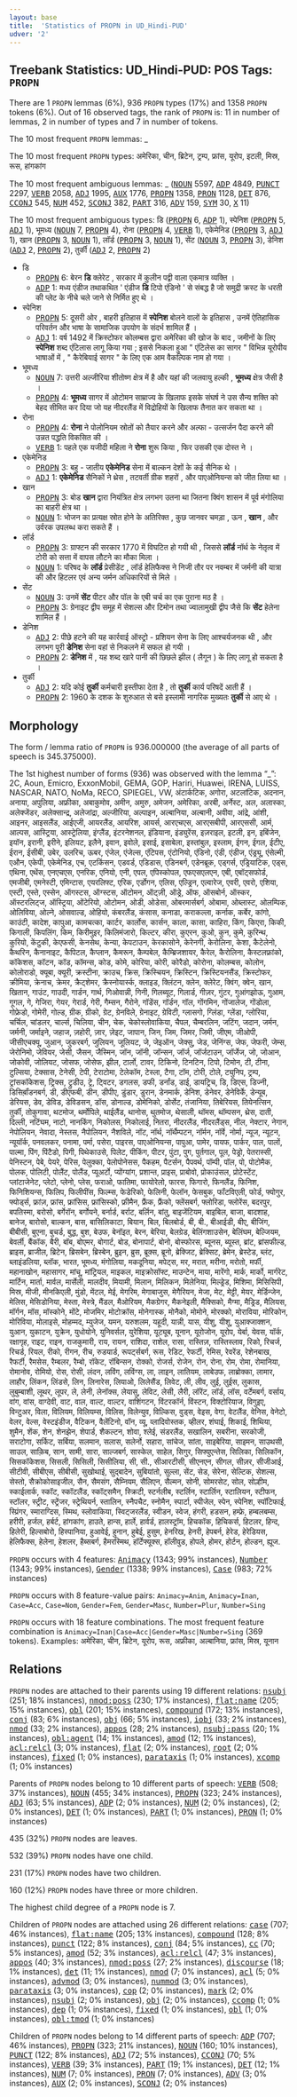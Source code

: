 ```yaml
---
layout: base
title:  'Statistics of PROPN in UD_Hindi-PUD'
udver: '2'
---
```


## Treebank Statistics: UD_Hindi-PUD: POS Tags: `PROPN`

There are 1 `PROPN` lemmas (6%), 936 `PROPN` types (17%) and 1358 `PROPN` tokens (6%).
Out of 16 observed tags, the rank of `PROPN` is: 11 in number of lemmas, 2 in number of types and 7 in number of tokens.

The 10 most frequent `PROPN` lemmas: _

The 10 most frequent `PROPN` types:  अमेरिका, चीन, ब्रिटेन, ट्रम्प, फ्रांस, यूरोप, इटली, मिस्र, रूस, हांगकांग

The 10 most frequent ambiguous lemmas: _ (<tt><a href="hi_pud-pos-NOUN.html">NOUN</a></tt> 5597, <tt><a href="hi_pud-pos-ADP.html">ADP</a></tt> 4849, <tt><a href="hi_pud-pos-PUNCT.html">PUNCT</a></tt> 2297, <tt><a href="hi_pud-pos-VERB.html">VERB</a></tt> 2058, <tt><a href="hi_pud-pos-ADJ.html">ADJ</a></tt> 1995, <tt><a href="hi_pud-pos-AUX.html">AUX</a></tt> 1776, <tt><a href="hi_pud-pos-PROPN.html">PROPN</a></tt> 1358, <tt><a href="hi_pud-pos-PRON.html">PRON</a></tt> 1128, <tt><a href="hi_pud-pos-DET.html">DET</a></tt> 876, <tt><a href="hi_pud-pos-CCONJ.html">CCONJ</a></tt> 545, <tt><a href="hi_pud-pos-NUM.html">NUM</a></tt> 452, <tt><a href="hi_pud-pos-SCONJ.html">SCONJ</a></tt> 382, <tt><a href="hi_pud-pos-PART.html">PART</a></tt> 316, <tt><a href="hi_pud-pos-ADV.html">ADV</a></tt> 159, <tt><a href="hi_pud-pos-SYM.html">SYM</a></tt> 30, <tt><a href="hi_pud-pos-X.html">X</a></tt> 11)

The 10 most frequent ambiguous types:  डि (<tt><a href="hi_pud-pos-PROPN.html">PROPN</a></tt> 6, <tt><a href="hi_pud-pos-ADP.html">ADP</a></tt> 1), स्पेनिश (<tt><a href="hi_pud-pos-PROPN.html">PROPN</a></tt> 5, <tt><a href="hi_pud-pos-ADJ.html">ADJ</a></tt> 1), भूमध्य (<tt><a href="hi_pud-pos-NOUN.html">NOUN</a></tt> 7, <tt><a href="hi_pud-pos-PROPN.html">PROPN</a></tt> 4), रोना (<tt><a href="hi_pud-pos-PROPN.html">PROPN</a></tt> 4, <tt><a href="hi_pud-pos-VERB.html">VERB</a></tt> 1), एकेमेनिड (<tt><a href="hi_pud-pos-PROPN.html">PROPN</a></tt> 3, <tt><a href="hi_pud-pos-ADJ.html">ADJ</a></tt> 1), खान (<tt><a href="hi_pud-pos-PROPN.html">PROPN</a></tt> 3, <tt><a href="hi_pud-pos-NOUN.html">NOUN</a></tt> 1), लॉर्ड (<tt><a href="hi_pud-pos-PROPN.html">PROPN</a></tt> 3, <tt><a href="hi_pud-pos-NOUN.html">NOUN</a></tt> 1), सेंट (<tt><a href="hi_pud-pos-NOUN.html">NOUN</a></tt> 3, <tt><a href="hi_pud-pos-PROPN.html">PROPN</a></tt> 3), डेनिश (<tt><a href="hi_pud-pos-ADJ.html">ADJ</a></tt> 2, <tt><a href="hi_pud-pos-PROPN.html">PROPN</a></tt> 2), तुर्की (<tt><a href="hi_pud-pos-ADJ.html">ADJ</a></tt> 2, <tt><a href="hi_pud-pos-PROPN.html">PROPN</a></tt> 2)


* डि
  * <tt><a href="hi_pud-pos-PROPN.html">PROPN</a></tt> 6: बेरन <b>डि</b> क्लेरेट , सरकार में कुलीन पद्वी वाला एकमात्र व्यक्ति ।
  * <tt><a href="hi_pud-pos-ADP.html">ADP</a></tt> 1: मध्य एंडीज तथाकथित ' एंडीज <b>डि</b> टिपो एंडिनो ' से संबद्ध है जो समुद्री क्रस्ट के धरती की प्लेट के नीचे चले जाने से निर्मित हुए थे ।
* स्पेनिश
  * <tt><a href="hi_pud-pos-PROPN.html">PROPN</a></tt> 5: दूसरी ओर , बाहरी इतिहास में <b>स्पेनिश</b> बोलने वालों के इतिहास , उनमें ऐतिहासिक परिवर्तन और भाषा के सामाजिक उपयोग के संदर्भ शामिल हैं ।
  * <tt><a href="hi_pud-pos-ADJ.html">ADJ</a></tt> 1: वर्ष 1492 में क्रिस्टोफर कोलम्बस द्वारा अमेरिका की खोज के बाद , जमीनों के लिए <b>स्पेनिश</b> शब्द एंटिलास लागू किया गया ; इससे निकला हुआ " एंटिलेस का सागर " विभिन्न यूरोपीय भाषाओं में , " कैरेबियाई सागर " के लिए एक आम वैकल्पिक नाम हो गया ।
* भूमध्य
  * <tt><a href="hi_pud-pos-NOUN.html">NOUN</a></tt> 7: उत्तरी अल्जीरिया शीतोष्ण क्षेत्र में है और यहां की जलवायु हल्की , <b>भूमध्य</b> क्षेत्र जैसी है ।
  * <tt><a href="hi_pud-pos-PROPN.html">PROPN</a></tt> 4: <b>भूमध्य</b> सागर में ओटोमन साम्राज्य के खिलाफ इसके संघर्ष ने उस सैन्य शक्ति को बेहद सीमित कर दिया जो यह नीदरलैंड में विद्रोहियों के खिलाफ तैनात कर सकता था ।
* रोना
  * <tt><a href="hi_pud-pos-PROPN.html">PROPN</a></tt> 4: <b>रोना</b> ने पोलोनियम स्रोतों को तैयार करने और अल्फा - उत्सर्जन पैदा करने की उन्नत पद्धति विकसित की ।
  * <tt><a href="hi_pud-pos-VERB.html">VERB</a></tt> 1: पहले एक यजीदी महिला ने <b>रोना</b> शुरू किया , फिर उसकी एक दोस्त ने ।
* एकेमेनिड
  * <tt><a href="hi_pud-pos-PROPN.html">PROPN</a></tt> 3: बहु - जातीय <b>एकेमेनिड</b> सेना में बाल्कन देशों के कई सैनिक थे ।
  * <tt><a href="hi_pud-pos-ADJ.html">ADJ</a></tt> 1: <b>एकेमेनिड</b> सैनिकों ने थ्रेस , तटवर्ती ग्रीक शहरों , और पाएओनियन्स को जीत लिया था ।
* खान
  * <tt><a href="hi_pud-pos-PROPN.html">PROPN</a></tt> 3: बोड <b>खान</b> द्वारा नियंत्रित क्षेत्र लगभग उतना था जितना क्विंग शासन में पूर्व मंगोलिया का बाहरी क्षेत्र था ।
  * <tt><a href="hi_pud-pos-NOUN.html">NOUN</a></tt> 1: भोजन का प्रत्यक्ष स्रोत होने के अतिरिक्त , कुछ जानवर चमड़ा , ऊन , <b>खान</b> , और उर्वरक उपलब्ध करा सकते हैं ।
* लॉर्ड
  * <tt><a href="hi_pud-pos-PROPN.html">PROPN</a></tt> 3: ग्राफ्टन की सरकार 1770 में विघटित हो गयी थी , जिससे <b>लॉर्ड</b> नॉर्थ के नेतृत्व में टोरी को सत्ता में वापस लौटने का मौका मिला ।
  * <tt><a href="hi_pud-pos-NOUN.html">NOUN</a></tt> 1: परिषद के <b>लॉर्ड</b> प्रेसीडेंट , लॉर्ड हेलिफैक्स ने निजी तौर पर नवम्बर में जर्मनी की यात्रा की और हिटलर एवं अन्य जर्मन अधिकारियों से मिले ।
* सेंट
  * <tt><a href="hi_pud-pos-NOUN.html">NOUN</a></tt> 3: उनमें <b>सेंट</b> पीटर और पॉल के एबी चर्च का एक पुराना मठ है ।
  * <tt><a href="hi_pud-pos-PROPN.html">PROPN</a></tt> 3: ग्रेनाइट द्वीप समूह में सेशल्स और टिमोन तथा ज्वालामुखी द्वीप जैसे कि <b>सेंट</b> हेलेना शामिल हैं ।
* डेनिश
  * <tt><a href="hi_pud-pos-ADJ.html">ADJ</a></tt> 2: पीछे हटने की यह कार्रवाई ऑस्ट्रो - प्रशियन सेना के लिए आश्चर्यजनक थी , और लगभग पूरी <b>डेनिश</b> सेना वहां से निकलने में सफल हो गयी ।
  * <tt><a href="hi_pud-pos-PROPN.html">PROPN</a></tt> 2: <b>डेनिश</b> में , यह शब्द खारे पानी की छिछले झील ( लैगून ) के लिए लागू हो सकता है ।
* तुर्की
  * <tt><a href="hi_pud-pos-ADJ.html">ADJ</a></tt> 2: यदि कोई <b>तुर्की</b> कर्मचारी इस्तीफा देता है , तो <b>तुर्की</b> कार्य परिषदें आती हैं ।
  * <tt><a href="hi_pud-pos-PROPN.html">PROPN</a></tt> 2: 1960 के दशक के शुरुआत से बसे इस्लामी नागरिक मुख्यतः <b>तुर्की</b> से आए थे ।

## Morphology

The form / lemma ratio of `PROPN` is 936.000000 (the average of all parts of speech is 345.375000).

The 1st highest number of forms (936) was observed with the lemma “_”: 2C, Aoun, Emicro, ExxonMobil, GEMA, GOP, Hariri, Huawei, IRENA, LUISS, NASCAR, NATO, NoMa, RECO, SPIEGEL, VW, अंटार्कटिक, अगोरा, अटलांटिक, अदनान, अनाया, अपुलिया, अफ्रीका, अबाकुमोव, अमीन, अमुरु, अमेजन, अमेरिका, अरबी, अर्नेस्ट, अल, अलास्का, अलेक्जेंडर, अलेक्सान्द्र, अलेजांद्रा, अल्जीरिया, अल्पाइन, अल्बानिया, अल्बानी, अवीवा, आंद्रे, आंशी, आइनर, आइसलैंड, आईएजी, आयरलैंड, आयरिश, आयर्स, आरएचएस, आरएसबीपी, आरएससी, आर्म, आल्पस, आस्ट्रिया, आस्ट्रेलिया, इंग्लैंड, इंटरनेशनल, इंडियाना, इंड्युरेंस, इज़राइल, इटली, इन, इबिंजेन, इयॉन, इरानी, इरीने, इलियट, इलैने, इवान, इवोले, इसाई, इसाबेला, इस्तांबुल, इस्लाम, ईगन, ईगल, ईटीए, ईरान, ईसीबी, उबेर, उलरिच, ऊबर, एंजेल, एंजेल्स, एंटिपस, एंटोनियो, एंडिनो, एंडी, एंडीज, एंड्र्यू, एंसेल्मी, एऔन, एकेपी, एकेमेनिड, एच, एटकिंसन, एडवर्ड, एडिडास, एडिनबर्ग, एडेनब्रूक, एड्गर्स, एड्रियाटिक, एड्स, एथिना, एथेंस, एनएचएस, एनरिक, एनियो, एनी, एपल, एपिस्कोपल, एफएसएलएन, एबी, एबॉट्सफोर्ड, एमजीबी, एमनेस्टी, एमिन्टास, एयरलिफ्ट, एरिक, एर्डोगन, एलिस, एल्ड्रिन, एल्वारेज, एवरी, एवरो, एशिया, एस्टी, एस्ते, एस्सेन, ऑगस्टस, ऑग्स्टस, ऑटोमन, ऑट्ज़ी, ऑड्रे, ऑफ, ऑसबोर्न, ऑस्कर, ऑस्टरलिट्ज, ऑस्ट्रिया, ओंटेरियो, ओटोमन, ओडी, ओडेसा, ओबरमार्सबर्ग, ओबामा, ओब्लास्ट, ओलम्पिक, ओलिविया, ओल्ने, ओसवाल्ड, ओहियो, कंबरलैंड, कंसास, कनाडा, कराकल्ला, कर्नाक, कर्बेर, कांगो, काउंटी, कादेश, कापुआ, कामचत्का, कार्टर, कार्लोस, कार्सन, काला, कासा, काहिरा, किंग, किएरा, किकी, किगाली, किपलिंग, किम, किरीमुइर, किलिमंजारो, किल्टर, कीरा, कुएरन, कुओ, कुन, कुमे, कुरिन्थ, कुरियो, केंटुकी, केएफसी, केनसेथ, केन्या, केपटाउन, केरकासोने, केरेनगी, केरोलिना, केशा, कैटेलेनो, कैथरिन, कैनानाइट, कैपिटल, कैप्लान, कैमरून, कैम्पबेल, कैम्ब्रिजशायर, कैरेल, कैरोलिना, कैस्टलफ्रांको, कॉकेशस, कॉटन, कॉड, कॉमन्स, कोड, कोमे, कोरिया, कोरी, कोरैडो, कोरोना, कोलम्बस, कोलोन, कोलोराडो, क्यूबा, क्यूरी, क्रस्टीना, क्राउच, क्रिस, क्रिस्चियन, क्रिस्टिन, क्रिस्टियनसैंड, क्रिस्टोफर, क्रीमिया, क्रेनाच, क्रेमर, क्रैट्शेमर, क्रैस्नोयार्स्क, क्लाइड, क्लिंटन, क्लेन, क्लेरेट, क्विंग, क्वेन, खान, खितान, गाउंट, गाउदी, गार्डन, गार्थ, गिओवान्नी, गिनी, गिलब्यूट, गिलार्ड, गीज़र, गुंटर, गुआंगझोऊ, गुआम, गूगल, गे, गेजिरा, गेयर, गेरार्ड, गेरी, गैम्सन, गैरोने, गॉडेंस, गॉर्डन, गॉल, गोंगमिन, गोंजालेज, गोंडोला, गोफ्रेडो, गोमेरी, गोल्ड, ग्रीक, ग्रीको, ग्रेट, ग्रेनविले, ग्रेनाइट, ग्रेविटी, ग्लासगो, ग्लिंडा, ग्लेंडा, ग्लोरिया, चर्चिल, चांडलर, चार्ल्स, चिलिया, चीन, चेक, चेकोस्लोवाकिया, चैपल, चैम्बरलिन, जटिंग, जदान, जर्मन, जर्मनी, जर्माइने, जहाज, ज़होरी, ज़ार, ज़ेइट, जापान, जिन, जिम, जिमर, जिमी, जीएम, जीओपी, जीसीएचक्यू, जुआन, जुकरबर्ग, जुलियन, जूलियट, जे, जेइऑन, जेक्सु, जेड, जेनिंग्स, जेफ, जेफरी, जेम्स, जेरोनिमो, जेवियर, जेसी, जैसन, जैस्मिन, जॉन, जॉनी, जॉन्सन, जॉर्ज, जॉर्जटाउन, जॉर्जेज, जो, जोआन, जोकोवी, जोलियट, जोसफ, जोसेफ, झील, टार्लो, टावर, टिकिनो, टिनटिन, टिपो, टिमोन, टी, टीना, टुल्सिया, टेक्सास, टेनेसी, टेपी, टेराटोमा, टेलेकॉम, टेस्ला, टैगा, टॉम, टोरी, टोले, ट्युनिप, ट्रम्प, ट्रांसकॉकेशस, ट्रिक्स, ट्रुडीउ, ट्रे, ट्विटर, डगलस, डफी, डर्नांड, डाई, डायट्रिच, डि, डिएस, डिज्नी, डिसिब़ॉंडनबर्ग, डी, डीएफबी, डीन, डीपीए, डुंडार, डुरान, डेनमार्क, डेनिश, डेनेवर, डेनेविर्के, डेन्यूब, डेरियस, डेव, डेविड, डेविडसन, डॉस, डोनाल्ड, डोमेनिको, डोर्सेट, तंजानिया, तिबेरियस, तियेनत्सिन, तुर्की, तोकुगावा, थटमोज, थर्मोपिले, थाईलैंड, थानोस, थुतमोज, थेसाली, थॉमस, थॉम्पसन, थ्रेस, दाती, दिल्ली, नटिंघम, नाटो, नानकिंग, निकोलस, निकोलाई, नितरा, नीदरलैंड, नीदरलैंड्स, नील, नेक्टार, नेगान, नेपोलियन, नेवादा, नेस्तस, नैपोलियन, नैशविले, नॉट, नॉर्थ, नॉर्थैम्पटन, नॉर्मन, नॉर्वे, नोर्मा, न्यूज, न्यूटन, न्यूयॉर्क, पनवलकर, पनामा, पर्मा, पसेरा, पाइरस, पाएओनियन्स, पापुआ, पामेर, पायफ, पार्कर, पाल, पालों, पाल्मा, पिंग, पिंटैडो, पिगी, पिथेकाउसे, पिलेट, पीकिंग, पीटर, पुंटा, पुग, पुर्तगाल, पूल, पेड्रो, पेतरास्सी, पेनिस्टन, पेबे, पेयरे, पेरिस, पेलुक्का, पेलोपोनेसस, पैकहम, पैटर्सन, पैपवर्थ, पॉम्पी, पॉल, पो, पोटोमैक, पोलक, पोलिटी, पोलैंट, पोलैंड, प्यूअर्टो, प्योंग्यांग, प्रशान्त, प्राइस, प्राबोवो, प्रोकाउंसल, प्रोटेस्टेंट, प्लांटाजेनेट, प्लेटो, प्लेनो, प्लेस, फराओ, फातिमा, फायोरेलो, फारस, फिगारो, फिनलैंड, फिनिश, फिनिशियन्स, फिलिप, फिलीपींस, फिल्म्स, फेडेरिको, फेलिनी, फेलॉन, फेसबुक, फॉंटविएली, फोर्ड, फ्योगुर, फ्योर्ड्स, फ्रांज़, फ्रांस, फ्रांसिस, फ्रांसिस्को, फ्रीमैन, फ्रैंक, फ्रैंको, फ्लेंसबर्ग, फ्लोरिडा, फ्लोरेंस, बदरपुर, बपतिस्मा, बरोसो, बर्गेरॉन, बर्गोयने, बर्नार्ड, बर्राट, बर्लिन, बांतु, बाइजेंटियम, बाइबिल, बाजा, बादशाह, बानेज, बारोसो, बाल्कन, बास, बासिलिकाटा, बियान, बिल, बिलबोर्ड, बी, बी., बीआईडी, बीए, बीजिंग, बीबीसी, बुएना, बुचर्ड, बुद्ध, बुश, बेउफ, बेनॉइत, बेरन, बेरिया, बेलग्रेड, बेलिंगशाउसेन, बेलिंघम, बेल्जियम, बेवर्ली, बैंकॉक, बैरी, बॉब, बोएमर, बोगार्ट, बोड, बोनापार्ट, बोनो, बोस्फोरस, ब्यूनस, ब्यूस्त, ब्रांट, ब्रांसफील्ड, ब्राइस, ब्राजील, ब्रिटेन, ब्रिसबेन, ब्रिस्बेन, ब्रुइन, ब्रुस, ब्रूक्स, ब्रूनो, ब्रेक्जिट, ब्रेक्सिट, ब्रेमेन, ब्रेस्टेड, ब्लंट, ब्लाइंडलिया, ब्लॉक, भारत, भूमध्य, मंगोलिया, मकदूनिया, मपेट्स, मर, मरात, मरीना, मरोतो, मर्फी, महानाखोन, महासागर, मांचू, मांट्रियल, माइकल, माइक्रोसॉफ्ट, माउन्टेन, माया, मारेंगो, मार्क, मार्को, मार्गरेट, मार्टिन, मार्ता, मार्वल, मार्सेली, मालदीव, मियामी, मिलान, मिलिकन, मिलेनिया, मिल्ड्रेड, मिशिमा, मिसिसिपी, मिस्र, मीजी, मीनकिएली, मुंडो, मेंटल, मेई, मेगरिम, मेगाबाजुस, मेगैरियन, मेजा, मेट, मेट्टी, मेयर, मेर्डिन्जेन, मेलिस, मेसिडोनिया, मेस्ता, मेस्त्रे, मैंडल, मैओरियम, मैकग्रेगर, मैकनेइली, मैक्सिको, मैग्मा, मैड्रिड, मैलियस, मॉर्गन, मॉस, मॉस्कोने, मोंटे, मोजमिर, मोटोक्रॉस, मोनेगास्क, मोनैको, मोमोने, मोरक्को, मोराविया, मोरिकोन, मोरिविया, मोलाइसे, मोहम्मद, म्युजेज, यमन, यरुशलम, यहूदी, यान्नी, यास, यीशु, यीशू, युआक्जाक्शन, युआन, युकाटन, युक्रेन, युधोयोने, युनिवर्सल, युरेशिया, यूट्यूब, यूनान, यूरोजोन, यूरोप, येर्बा, येवस, यॉर्क, रक्षागृह, राइट, राइन, राजकुमारी, राय, रायन, राशिदा, राशेल, रासा, रास्तिज़, रास्तिस्लाव, रिको, रिचर्ज, रिचर्ड, रियल, रीको, रीगन, रीच, रुडयार्ड, रूपर्ट्सबर्ग, रूस, रेडिट, रेफर्टी, रेमिस, रेवरेंड, रेशेनबाख, रैफर्टी, रैमसेस, रैम्बलर, रैम्बो, रॉकेट, रॉबिन्सन, रोक्को, रोजर्स, रोजेन, रोन, रोना, रोम, रोमा, रोमानिया, रोमानोव, रोमियो, रोस, रोसी, लंदन, लविंग, लविंग्स, ला, लाइन, लातियम, लाबेउफ, लाब्रोक्का, लामार, लाहौर, लिंकन, लिंडसे, लिन, लिनारेस, लियाओ, लिलेसैंड, लिवेट, ली, लीव, लुई, लुईस, लुकास, लुबुम्बाशी, लूथर, लूपर, ले, लेनी, लेनॉक्स, लेयासु, लेविट, लेसी, लैरी, लॉरेंट, लॉर्ड, लॉस, वर्टेमबर्ग, वर्साय, वांग, वांस, वाग्देवी, वाट, वाल, वाल्ट, वाल्टर, वाशिंगटन, विंटरकॉर्न, विंस्टन, विक्टोरियाज, विगुइए, विन्टुअर, विला, विलियम, विलियम्स, विलिस, विलेन्युव, विल्किस, वुड्स, वेइस, वेगा, वेटलैंड, वेनिस, वेनेटो, वेलर, वेल्स, वेस्टइंडीज, वैटिकन, वैलेंटिनो, वॉन, व्यू, व्लादिवोस्तक, व्हीलर, शंघाई, शिकाई, शिथिया, शुमैन, शेंक, शेन, शेनझेन, शेपार्ड, शैकल्टन, शोवा, श्लेई, संडरलैंड, सखालिन, सबरीना, सरकोजी, सराटोगा, सर्किट, सर्बिया, सलमान, सलास, सलेर्नो, सहारा, सांचेज, सांता, साइबेरिया, साइमन, साउथसी, साउल, साक़िब, सान, सामी, सारा, साल्जबर्ग, सास्केल, साहेल, सिगुर, सिफ्युएन्तेस, सिलिका, सिलिकॉन, सिसकॉकेशस, सिसली, सिसिली, सिसीलिया, सी, सी., सीआरटीसी, सीएनएन, सीगल, सीज़र, सीजीआई, सीटीवी, सीबीएस, सीबीसी, सुखोथाई, सुद्बादेन, सुबियांतो, सुल्ला, सेंट, सेड, सेरेना, सेल्टिक, सेशल्स, सेस्तो, सैक्रोकोसाइजील, सैन, सैमसंग, सैम्नियम, सैलिएन, सैल्मन, सोनी, सोमरसेट, सोल, सोल्हीम, स्काईलार्क, स्कॉट, स्कॉटलैंड, स्कॉट्समैन, स्क्रिटी, स्टर्नलीब, स्टर्लिन, स्टार्लिन, स्टालियन, स्टीफन, स्टॉलर, स्ट्रीट, स्ट्रेंजर, स्ट्रेथियर्न, स्तालिन, स्नैपचैट, स्नोमैन, स्पार्टा, स्पीजेल, स्पेन, स्पेनिश, स्पॉटिफाई, स्प्रिंगर, स्माराग्दिस, स्मिथ, स्लोवाकिया, स्विट्जरलैंड, स्वीडन, स्वेज, हंगरी, हडसन, हम्फ्रे, हम्बलबम्स, हरीरी, हर्जल, हर्बर्ट, हांगकांग, हाउते, हान्स, हार्ले, हार्वर्ड, हालस्ट्रॉम, हिचकॉक, हिचिकर्स, हिटलर, हिन्द, हिलेरी, हिल्सबोरो, हिस्पानिया, हुआवेई, हुनान, हुबेई, हुसुम, हेनरिख, हेनरी, हेपबर्न, हेरेड, हेरेडियस, हेलिफैक्स, हेलेना, हेशलर, हैब्सबर्ग, हैमरस्मिथ, हॉर्टेफ्यूक्स, हॉलीवुड, होपले, होमर, होर्टन, होल्डन, ह्यूज.

`PROPN` occurs with 4 features: <tt><a href="hi_pud-feat-Animacy.html">Animacy</a></tt> (1343; 99% instances), <tt><a href="hi_pud-feat-Number.html">Number</a></tt> (1343; 99% instances), <tt><a href="hi_pud-feat-Gender.html">Gender</a></tt> (1338; 99% instances), <tt><a href="hi_pud-feat-Case.html">Case</a></tt> (983; 72% instances)

`PROPN` occurs with 8 feature-value pairs: `Animacy=Anim`, `Animacy=Inan`, `Case=Acc`, `Case=Nom`, `Gender=Fem`, `Gender=Masc`, `Number=Plur`, `Number=Sing`

`PROPN` occurs with 18 feature combinations.
The most frequent feature combination is `Animacy=Inan|Case=Acc|Gender=Masc|Number=Sing` (369 tokens).
Examples: अमेरिका, चीन, ब्रिटेन, यूरोप, रूस, अफ्रीका, अल्बानिया, फ्रांस, मिस्र, यूनान


## Relations

`PROPN` nodes are attached to their parents using 19 different relations: <tt><a href="hi_pud-dep-nsubj.html">nsubj</a></tt> (251; 18% instances), <tt><a href="hi_pud-dep-nmod-poss.html">nmod:poss</a></tt> (230; 17% instances), <tt><a href="hi_pud-dep-flat-name.html">flat:name</a></tt> (205; 15% instances), <tt><a href="hi_pud-dep-obl.html">obl</a></tt> (201; 15% instances), <tt><a href="hi_pud-dep-compound.html">compound</a></tt> (172; 13% instances), <tt><a href="hi_pud-dep-conj.html">conj</a></tt> (83; 6% instances), <tt><a href="hi_pud-dep-obj.html">obj</a></tt> (66; 5% instances), <tt><a href="hi_pud-dep-iobj.html">iobj</a></tt> (33; 2% instances), <tt><a href="hi_pud-dep-nmod.html">nmod</a></tt> (33; 2% instances), <tt><a href="hi_pud-dep-appos.html">appos</a></tt> (28; 2% instances), <tt><a href="hi_pud-dep-nsubj-pass.html">nsubj:pass</a></tt> (20; 1% instances), <tt><a href="hi_pud-dep-obl-agent.html">obl:agent</a></tt> (14; 1% instances), <tt><a href="hi_pud-dep-amod.html">amod</a></tt> (12; 1% instances), <tt><a href="hi_pud-dep-acl-relcl.html">acl:relcl</a></tt> (3; 0% instances), <tt><a href="hi_pud-dep-flat.html">flat</a></tt> (2; 0% instances), <tt><a href="hi_pud-dep-root.html">root</a></tt> (2; 0% instances), <tt><a href="hi_pud-dep-fixed.html">fixed</a></tt> (1; 0% instances), <tt><a href="hi_pud-dep-parataxis.html">parataxis</a></tt> (1; 0% instances), <tt><a href="hi_pud-dep-xcomp.html">xcomp</a></tt> (1; 0% instances)

Parents of `PROPN` nodes belong to 10 different parts of speech: <tt><a href="hi_pud-pos-VERB.html">VERB</a></tt> (508; 37% instances), <tt><a href="hi_pud-pos-NOUN.html">NOUN</a></tt> (455; 34% instances), <tt><a href="hi_pud-pos-PROPN.html">PROPN</a></tt> (323; 24% instances), <tt><a href="hi_pud-pos-ADJ.html">ADJ</a></tt> (63; 5% instances), <tt><a href="hi_pud-pos-ADP.html">ADP</a></tt> (2; 0% instances), <tt><a href="hi_pud-pos-NUM.html">NUM</a></tt> (2; 0% instances),  (2; 0% instances), <tt><a href="hi_pud-pos-DET.html">DET</a></tt> (1; 0% instances), <tt><a href="hi_pud-pos-PART.html">PART</a></tt> (1; 0% instances), <tt><a href="hi_pud-pos-PRON.html">PRON</a></tt> (1; 0% instances)

435 (32%) `PROPN` nodes are leaves.

532 (39%) `PROPN` nodes have one child.

231 (17%) `PROPN` nodes have two children.

160 (12%) `PROPN` nodes have three or more children.

The highest child degree of a `PROPN` node is 7.

Children of `PROPN` nodes are attached using 26 different relations: <tt><a href="hi_pud-dep-case.html">case</a></tt> (707; 46% instances), <tt><a href="hi_pud-dep-flat-name.html">flat:name</a></tt> (205; 13% instances), <tt><a href="hi_pud-dep-compound.html">compound</a></tt> (128; 8% instances), <tt><a href="hi_pud-dep-punct.html">punct</a></tt> (122; 8% instances), <tt><a href="hi_pud-dep-conj.html">conj</a></tt> (84; 5% instances), <tt><a href="hi_pud-dep-cc.html">cc</a></tt> (70; 5% instances), <tt><a href="hi_pud-dep-amod.html">amod</a></tt> (52; 3% instances), <tt><a href="hi_pud-dep-acl-relcl.html">acl:relcl</a></tt> (47; 3% instances), <tt><a href="hi_pud-dep-appos.html">appos</a></tt> (40; 3% instances), <tt><a href="hi_pud-dep-nmod-poss.html">nmod:poss</a></tt> (27; 2% instances), <tt><a href="hi_pud-dep-discourse.html">discourse</a></tt> (18; 1% instances), <tt><a href="hi_pud-dep-det.html">det</a></tt> (11; 1% instances), <tt><a href="hi_pud-dep-nmod.html">nmod</a></tt> (7; 0% instances), <tt><a href="hi_pud-dep-acl.html">acl</a></tt> (5; 0% instances), <tt><a href="hi_pud-dep-advmod.html">advmod</a></tt> (3; 0% instances), <tt><a href="hi_pud-dep-nummod.html">nummod</a></tt> (3; 0% instances), <tt><a href="hi_pud-dep-parataxis.html">parataxis</a></tt> (3; 0% instances), <tt><a href="hi_pud-dep-cop.html">cop</a></tt> (2; 0% instances), <tt><a href="hi_pud-dep-mark.html">mark</a></tt> (2; 0% instances), <tt><a href="hi_pud-dep-nsubj.html">nsubj</a></tt> (2; 0% instances), <tt><a href="hi_pud-dep-obj.html">obj</a></tt> (2; 0% instances), <tt><a href="hi_pud-dep-ccomp.html">ccomp</a></tt> (1; 0% instances), <tt><a href="hi_pud-dep-dep.html">dep</a></tt> (1; 0% instances), <tt><a href="hi_pud-dep-fixed.html">fixed</a></tt> (1; 0% instances), <tt><a href="hi_pud-dep-obl.html">obl</a></tt> (1; 0% instances), <tt><a href="hi_pud-dep-obl-tmod.html">obl:tmod</a></tt> (1; 0% instances)

Children of `PROPN` nodes belong to 14 different parts of speech: <tt><a href="hi_pud-pos-ADP.html">ADP</a></tt> (707; 46% instances), <tt><a href="hi_pud-pos-PROPN.html">PROPN</a></tt> (323; 21% instances), <tt><a href="hi_pud-pos-NOUN.html">NOUN</a></tt> (160; 10% instances), <tt><a href="hi_pud-pos-PUNCT.html">PUNCT</a></tt> (122; 8% instances), <tt><a href="hi_pud-pos-ADJ.html">ADJ</a></tt> (72; 5% instances), <tt><a href="hi_pud-pos-CCONJ.html">CCONJ</a></tt> (70; 5% instances), <tt><a href="hi_pud-pos-VERB.html">VERB</a></tt> (39; 3% instances), <tt><a href="hi_pud-pos-PART.html">PART</a></tt> (19; 1% instances), <tt><a href="hi_pud-pos-DET.html">DET</a></tt> (12; 1% instances), <tt><a href="hi_pud-pos-NUM.html">NUM</a></tt> (7; 0% instances), <tt><a href="hi_pud-pos-PRON.html">PRON</a></tt> (7; 0% instances), <tt><a href="hi_pud-pos-ADV.html">ADV</a></tt> (3; 0% instances), <tt><a href="hi_pud-pos-AUX.html">AUX</a></tt> (2; 0% instances), <tt><a href="hi_pud-pos-SCONJ.html">SCONJ</a></tt> (2; 0% instances)

